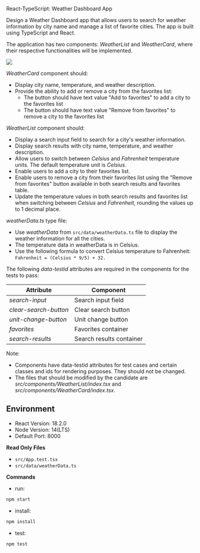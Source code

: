 React-TypeScript: Weather Dashboard App

Design a Weather Dashboard app that allows users to search for weather information by city name and manage a list of favorite cities. The app is built using TypeScript and React.

The application has two components: _WeatherList_ and _WeatherCard_, where their respective functionalities will be implemented.

![](https://hrcdn.net/s3_pub/istreet-assets/z83P9E4LBfX_BBu5uqJsiA/weather-dashboard.gif)

_WeatherCard_ component should:

- Display city name, temperature, and weather description.
- Provide the ability to add or remove a city from the favorites list:
  - The button should have text value "Add to favorites" to add a city to the favorites list
  - The button should have text value "Remove from favorites" to remove a city to the favorites list

_WeatherList_ component should:

- Display a search input field to search for a city's weather information.
- Display search results with city name, temperature, and weather description.
- Allow users to switch between _Celsius_ and _Fahrenheit_ temperature units. The default temperature unit is _Celsius_.
- Enable users to add a city to their favorites list.
- Enable users to remove a city from their favorites list using the "Remove from favorites" button available in both search results and favorites table.
- Update the temperature values in both search results and favorites list when switching between _Celsius_ and _Fahrenheit_, rounding the values up to 1 decimal place.

_weatherData.ts_ type file:

- Use _weatherData_ from `src/data/weatherData.ts` file to display the weather information for all the cities.
- The temperature data in weatherData is in Celsius.
- Use the following formula to convert Celsius temperature to Fahrenheit:
  `Fahrenheit = (Celsius * 9/5) + 32.`

The following _data-testid_ attributes are required in the components for the tests to pass:

| **Attribute**         | **Component**            |
| --------------------- | ------------------------ |
| _search-input_        | Search input field       |
| _clear-search-button_ | Clear search button      |
| _unit-change-button_  | Unit change button       |
| _favorites_           | Favorites container      |
| _search-results_      | Search results container |

Note:

- Components have data-testid attributes for test cases and certain classes and ids for rendering purposes. They should not be changed.
- The files that should be modified by the candidate are _src/components/WeatherList/index.tsx_ and _src/components/WeatherCard/index.tsx_.

## Environment

- React Version: 18.2.0
- Node Version: 14(LTS)
- Default Port: 8000

**Read Only Files**

- `src/App.test.tsx`
- `src/data/weatherData.ts`

**Commands**

- run:

```bash
npm start
```

- install:

```bash
npm install
```

- test:

```bash
npm test
```
